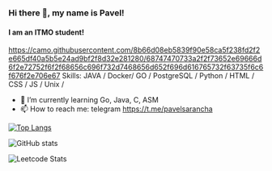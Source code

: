 ### Hi there 👋, my name is Pavel!
#### I am an ITMO student!
https://camo.githubusercontent.com/8b66d08eb5839f90e58ca5f238fd2f2e665df40a5b5e24ad9bf2f8d32e281280/68747470733a2f2f73652e69666d6f2e72752f6f2f68656c696f732d7468656d652f696d616765732f63735f6c6f676f2e706e67
Skills: JAVA / Docker/ GO / PostgreSQL / Python / HTML / CSS / JS / Unix /

- 🌱 I’m currently learning Go, Java, C, ASM 
- 📫 How to reach me: telegram https://t.me/pavelsarancha 

[![Top Langs](https://github-readme-stats.vercel.app/api/top-langs/?username=PaulLocust&theme=codeSTACKr)](https://github.com/anuraghazra/github-readme-stats)

![GitHub stats](https://github-readme-stats.vercel.app/api?username=PaulLocust&theme=codeSTACKr&show_icons=true) 

![Leetcode Stats](https://leetcard.jacoblin.cool/PaulLocust?ext=activity)





